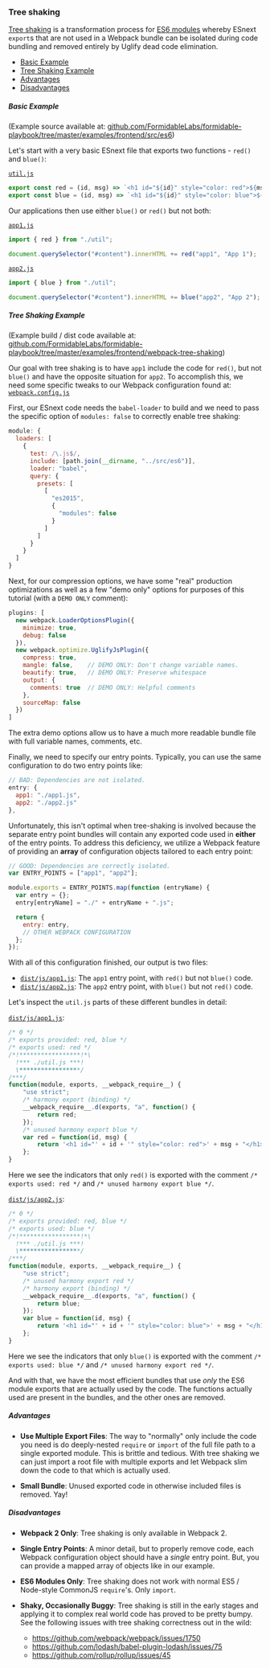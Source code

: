 ### Tree shaking

[Tree shaking](http://www.2ality.com/2015/12/webpack-tree-shaking.html) is a
transformation process for [ES6 modules](http://www.2ality.com/2014/09/es6-modules-final.html)
whereby ESnext `export`s that are not used in a Webpack bundle can be isolated
during code bundling and removed entirely by Uglify dead code elimination.

<!-- START doctoc generated TOC please keep comment here to allow auto update -->
<!-- DON'T EDIT THIS SECTION, INSTEAD RE-RUN doctoc TO UPDATE -->


- [Basic Example](#basic-example)
- [Tree Shaking Example](#tree-shaking-example)
- [Advantages](#advantages)
- [Disadvantages](#disadvantages)

<!-- END doctoc generated TOC please keep comment here to allow auto update -->

##### Basic Example

(Example source available at: [github.com/FormidableLabs/formidable-playbook/tree/master/examples/frontend/src/es6](https://github.com/FormidableLabs/formidable-playbook/tree/master/examples/frontend/src/es6))

Let's start with a very basic ESnext file that exports two functions -
`red()` and `blue()`:

[`util.js`](../../examples/frontend/src/es6/util.js)

```js
export const red = (id, msg) => `<h1 id="${id}" style="color: red">${msg}</h1>`;
export const blue = (id, msg) => `<h1 id="${id}" style="color: blue">${msg}</h1>`;
```

Our applications then use either `blue()` or `red()` but not both:

[`app1.js`](../../examples/frontend/src/es6/app1.js)

```js
import { red } from "./util";

document.querySelector("#content").innerHTML += red("app1", "App 1");
```

[`app2.js`](../../examples/frontend/src/es6/app2.js)

```js
import { blue } from "./util";

document.querySelector("#content").innerHTML += blue("app2", "App 2");
```

##### Tree Shaking Example

(Example build / dist code available at: [github.com/FormidableLabs/formidable-playbook/tree/master/examples/frontend/webpack-tree-shaking](https://github.com/FormidableLabs/formidable-playbook/tree/master/examples/frontend/webpack-tree-shaking))

Our goal with tree shaking is to have `app1` include the code for `red()`, but
not `blue()` and have the opposite situation for `app2`. To accomplish this,
we need some specific tweaks to our Webpack configuration found at:
[`webpack.config.js`](../../examples/frontend/webpack-tree-shaking/webpack.config.js)

First, our ESnext code needs the `babel-loader` to build and we need to pass
the specific option of `modules: false` to correctly enable tree shaking:

```js
module: {
  loaders: [
    {
      test: /\.js$/,
      include: [path.join(__dirname, "../src/es6")],
      loader: "babel",
      query: {
        presets: [
          [
            "es2015",
            {
              "modules": false
            }
          ]
        ]
      }
    }
  ]
}
```

Next, for our compression options, we have some "real" production optimizations
as well as a few "demo only" options for purposes of this tutorial (with a
`DEMO ONLY` comment):

```js
plugins: [
  new webpack.LoaderOptionsPlugin({
    minimize: true,
    debug: false
  }),
  new webpack.optimize.UglifyJsPlugin({
    compress: true,
    mangle: false,    // DEMO ONLY: Don't change variable names.
    beautify: true,   // DEMO ONLY: Preserve whitespace
    output: {
      comments: true  // DEMO ONLY: Helpful comments
    },
    sourceMap: false
  })
]
```

The extra demo options allow us to have a much more readable bundle file with
full variable names, comments, etc.

Finally, we need to specify our entry points. Typically, you can use the same
configuration to do two entry points like:

```js
// BAD: Dependencies are not isolated.
entry: {
  app1: "./app1.js",
  app2: "./app2.js"
},
```

Unfortunately, this isn't optimal when tree-shaking is involved because the
separate entry point bundles will contain any exported code used in **either**
of the entry points. To address this deficiency, we utilize a Webpack feature
of providing an **array** of configuration objects tailored to each entry point:

```js
// GOOD: Dependencies are correctly isolated.
var ENTRY_POINTS = ["app1", "app2"];

module.exports = ENTRY_POINTS.map(function (entryName) {
  var entry = {};
  entry[entryName] = "./" + entryName + ".js";

  return {
    entry: entry,
    // OTHER WEBPACK CONFIGURATION
  };
});
```

With all of this configuration finished, our output is two files:

* [`dist/js/app1.js`](../../examples/frontend/webpack-tree-shaking/dist/js/app1.js):
  The `app1` entry point, with `red()` but not `blue()` code.
* [`dist/js/app2.js`](../../examples/frontend/webpack-tree-shaking/dist/js/app1.js):
  The `app2` entry point, with `blue()` but not `red()` code.

Let's inspect the `util.js` parts of these different bundles in detail:

[`dist/js/app1.js`](../../examples/frontend/webpack-tree-shaking/dist/js/app1.js):

```js
/* 0 */
/* exports provided: red, blue */
/* exports used: red */
/*!*****************!*\
  !*** ./util.js ***!
  \*****************/
/***/
function(module, exports, __webpack_require__) {
    "use strict";
    /* harmony export (binding) */
    __webpack_require__.d(exports, "a", function() {
        return red;
    });
    /* unused harmony export blue */
    var red = function(id, msg) {
        return '<h1 id="' + id + '" style="color: red">' + msg + "</h1>";
    };
}
```

Here we see the indicators that only `red()` is exported with the comment
`/* exports used: red */` and `/* unused harmony export blue */`.

[`dist/js/app2.js`](../../examples/frontend/webpack-tree-shaking/dist/js/app2.js):

```js
/* 0 */
/* exports provided: red, blue */
/* exports used: blue */
/*!*****************!*\
  !*** ./util.js ***!
  \*****************/
/***/
function(module, exports, __webpack_require__) {
    "use strict";
    /* unused harmony export red */
    /* harmony export (binding) */
    __webpack_require__.d(exports, "a", function() {
        return blue;
    });
    var blue = function(id, msg) {
        return '<h1 id="' + id + '" style="color: blue">' + msg + "</h1>";
    };
}
```

Here we see the indicators that only `blue()` is exported with the comment
`/* exports used: blue */` and `/* unused harmony export red */`.

And with that, we have the most efficient bundles that use _only_ the ES6
module exports that are actually used by the code. The functions actually used
are present in the bundles, and the other ones are removed.


##### Advantages

* **Use Multiple Export Files**: The way to "normally" only include the code
  you need is do deeply-nested `require` or `import` of the full file path to
  a single exported module. This is brittle and tedious. With tree shaking we
  can just import a root file with multiple exports and let Webpack slim down
  the code to that which is actually used.

* **Small Bundle**: Unused exported code in otherwise included files is removed.
  Yay!

##### Disadvantages

* **Webpack 2 Only**: Tree shaking is only available in Webpack 2.

* **Single Entry Points**: A minor detail, but to properly remove code, each
  Webpack configuration object should have a _single_ entry point. But, you can
  provide a mapped array of objects like in our example.

* **ES6 Modules Only**: Tree shaking does not work with normal ES5 / Node-style
  CommonJS `require`'s. Only `import`.

* **Shaky, Occasionally Buggy**: Tree shaking is still in the early stages and
  applying it to complex real world code has proved to be pretty bumpy. See
  the following issues with tree shaking correctness out in the wild:
  * https://github.com/webpack/webpack/issues/1750
  * https://github.com/lodash/babel-plugin-lodash/issues/75
  * https://github.com/rollup/rollup/issues/45
